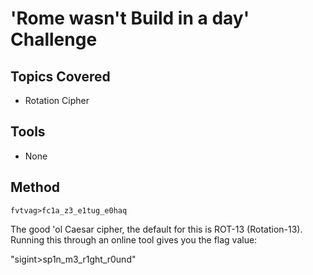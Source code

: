 # 'Rome wasn't Build in a day' Challenge

## Topics Covered

* Rotation Cipher

## Tools

* None

## Method

```
fvtvag>fc1a_z3_e1tug_e0haq
```

The good 'ol Caesar cipher, the default for this is ROT-13 (Rotation-13). Running this through an online tool gives you the flag value:

"sigint>sp1n_m3_r1ght_r0und"
